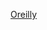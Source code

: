 [Oreilly](https://learning.oreilly.com/videos/introduction-to-jenkins/9780136584148/9780136584148-IJDO_01_01_01/)